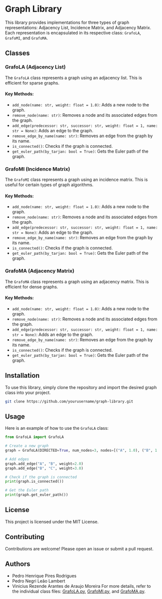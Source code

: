 # Graph Library

This library provides implementations for three types of graph representations: Adjacency List, Incidence Matrix, and Adjacency Matrix. Each representation is encapsulated in its respective class: `GrafoLA`, `GrafoMI`, and `GrafoMA`.

## Classes

### GrafoLA (Adjacency List)
The `GrafoLA` class represents a graph using an adjacency list. This is efficient for sparse graphs.

#### Key Methods:
- `add_node(name: str, weight: float = 1.0)`: Adds a new node to the graph.
- `remove_node(name: str)`: Removes a node and its associated edges from the graph.
- `add_edge(predecessor: str, successor: str, weight: float = 1, name: str = None)`: Adds an edge to the graph.
- `remove_edge_by_name(name: str)`: Removes an edge from the graph by its name.
- `is_connected()`: Checks if the graph is connected.
- `get_euler_path(by_tarjan: bool = True)`: Gets the Euler path of the graph.

### GrafoMI (Incidence Matrix)
The `GrafoMI` class represents a graph using an incidence matrix. This is useful for certain types of graph algorithms.

#### Key Methods:
- `add_node(name: str, weight: float = 1.0)`: Adds a new node to the graph.
- `remove_node(name: str)`: Removes a node and its associated edges from the graph.
- `add_edge(predecessor: str, successor: str, weight: float = 1, name: str = None)`: Adds an edge to the graph.
- `remove_edge_by_name(name: str)`: Removes an edge from the graph by its name.
- `is_connected()`: Checks if the graph is connected.
- `get_euler_path(by_tarjan: bool = True)`: Gets the Euler path of the graph.

### GrafoMA (Adjacency Matrix)
The `GrafoMA` class represents a graph using an adjacency matrix. This is efficient for dense graphs.

#### Key Methods:
- `add_node(name: str, weight: float = 1.0)`: Adds a new node to the graph.
- `remove_node(name: str)`: Removes a node and its associated edges from the graph.
- `add_edge(predecessor: str, successor: str, weight: float = 1, name: str = None)`: Adds an edge to the graph.
- `remove_edge_by_name(name: str)`: Removes an edge from the graph by its name.
- `is_connected()`: Checks if the graph is connected.
- `get_euler_path(by_tarjan: bool = True)`: Gets the Euler path of the graph.

## Installation
To use this library, simply clone the repository and import the desired graph class into your project.

```bash
git clone https://github.com/yourusername/graph-library.git
```

## Usage
Here is an example of how to use the `GrafoLA` class:

```python
from GrafoLA import GrafoLA

# Create a new graph
graph = GrafoLA(DIRECTED=True, num_nodes=3, nodes=[("A", 1.0), ("B", 1.0), ("C", 1.0)])

# Add edges
graph.add_edge("A", "B", weight=2.0)
graph.add_edge("B", "C", weight=3.0)

# Check if the graph is connected
print(graph.is_connected())

# Get the Euler path
print(graph.get_euler_path())
```

## License
This project is licensed under the MIT License.

## Contributing
Contributions are welcome! Please open an issue or submit a pull request.

## Authors
- Pedro Henrique Pires Rodrigues  
- Pedro Negri Leão Lambert
- Vinicius Rezende Arantes de Araujo Moreira
For more details, refer to the individual class files: [GrafoLA.py](#file:GrafoLA.py-context), [GrafoMI.py](#file:GrafoMI.py-context), and [GrafoMA.py](#file:GrafoMA.py-context).